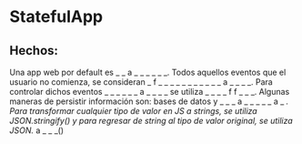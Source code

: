 # StatefulApp
## Hechos:

Una app web por default es _ _ a _ _ _ _ _ _.
Todos aquellos eventos que el usuario no comienza, se consideran _ f _ _ _ _ _   _ _ _ _ _ _ a _ _ _ _.
Para controlar dichos eventos _ _ _ _ _ _ a _ _ _ _ se utiliza _ _ _ _ f f _ _ _.
Algunas maneras de persistir información son: bases de datos y _ _ _ a _ _ _ _ _ a _ _.
Para transformar cualquier tipo de valor en JS a strings, se utiliza JSON.stringify() y para regresar de string al tipo de valor original, se utiliza JSON._ a _ _ _()

